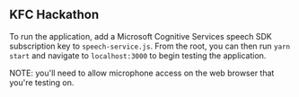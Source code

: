 ## KFC Hackathon

To run the application, add a Microsoft Cognitive Services speech SDK subscription key to `speech-service.js`. From the root, you can then run `yarn start` and navigate to `localhost:3000` to begin testing the application. 

NOTE: you'll need to allow microphone access on the web browser that you're testing on.
